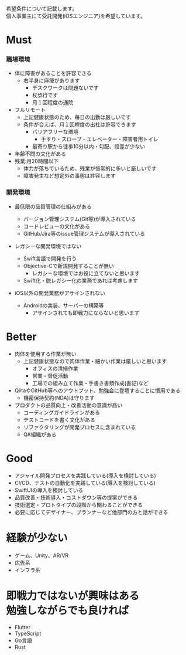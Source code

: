 希望条件について記載します。<br>
個人事業主にて受託開発(iOSエンジニア)を希望しています。

# Must

### 職場環境
- 体に障害があることを許容できる
  - 右半身に麻痺があります
    - デスクワークは問題ないです
    - 杖歩行です
    - 月１回程度の通院
- フルリモート
  - 上記健康状態のため、毎日の出勤は厳しいです
  - 条件が合えば、月１回程度の出社は許容できます
    - バリアフリーな環境
      - 手すり・スロープ・エレベーター・障害者用トイレ
    - 最寄り駅から徒歩10分以内・勾配、段差が少ない
- 年齢不問の文化がある
- 残業:月20時間以下
  - 体力が落ちているため、残業が恒常的に多いと厳しいです
  - 障害発生など想定外の事態は許容します

### 開発環境
- 最低限の品質管理の仕組みがある
  - バージョン管理システム(Git等)が導入されている
  - コードレビューの文化がある
  - GitHub/Jira等のissue管理システムが導入されている

- レガシーな開発環境ではない
  - Swift言語で開発を行う
  - Objective-Cで新規開発することが無い
    - レガシーな環境ではお役に立てないと思います
  - Swift化・脱レガシー化の業務であれば考慮します

- iOS以外の開発業務がアサインされない
  - Androidの実装、サーバーの構築等
    - アサインされても即戦力にならないと思います


# Better

- 肉体を使用する作業が無い
  - 上記健康状態なので肉体作業・細かい作業は厳しいと思います
    - オフィスの清掃作業
    - 営業・督促活動
    - 工場での組み立て作業・手書き書類作成(書記)など
- QiitaやGitHub等へのアウトプット、勉強会に登壇することに慣用である
  - 機密保持契約(NDA)は守ります
- プロダクトの品質向上・改善活動の意識が高い
  - コーディングガイドラインがある
  - テストコードを書く文化がある
  - リファクタリングが開発プロセスに含まれている
  - QA組織がある


# Good

- アジャイル開発プロセスを実践している(導入を検討している)
- CI/CD、テストの自動化を実践している(導入を検討している)
- SwiftUIの導入を検討している
- 品質改善・技術導入・コストダウン等の提案ができる
- 技術選定・プロトタイプの段階から関わることができる
- 必要に応じてデザイナー、プランナーなど他部門の方と話ができる
  

# 経験が少ない

- ゲーム、Unity、AR/VR
- 広告系
- インフラ系

# 即戦力ではないが興味はある<br>勉強しながらでも良ければ

- Flutter
- TypeScript
- Go言語
- Rust
